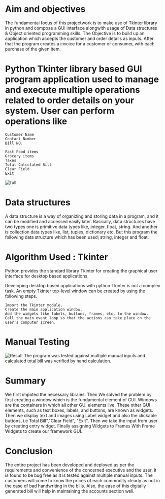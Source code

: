 # Aim and objectives
The fundamental focus of this projectwork is to make use of Tkinter library in python and compose a GUI interface alongwith usage of Data structures & Object oriented programming skills. The Objective is to build up an application which accepts the customer and order details as inputs. After that the program creates a invoice for a customer or consumer, with each purchase of the given item.

# Python Tkinter library based GUI program application used to manage and execute multiple operations related to order details on your system. User can perform operations like
```
Customer Name
Contact Number
Bill NO.
```
```
Fast Food items
Grocery items
Taxes
Total Calculated Bill
Clear Field
Exit
```
![full](https://user-images.githubusercontent.com/88109927/142976750-b75e63bf-47cd-4659-9557-27becdecf9f2.png)

# Data structures
A data structure is a way of organizing and storing data in a program, and it can be modified and accessed easily later. Basically, data structures have two types one is primitive data types like, integer, float, string. And another is collection data types like, list, tuples, dictionary etc. But this program the following data structure which has been used; string, integer and float.

# Algorithm Used : Tkinter

Python provides the standard library Tkinter for creating the graphical user interface for desktop based applications.

Developing desktop based applications with python Tkinter is not a complex task. An empty Tkinter top-level window can be created by using the following steps.
```
Import the Tkinter module.
Create the main application window.
Add the widgets like labels, buttons, frames, etc. to the window.
Call the main event loop so that the actions can take place on the user's computer screen.
```

# Manual Testing
![Result](https://user-images.githubusercontent.com/88109927/142979289-6916832f-2eac-43b2-8f95-efd20f8a8f23.png)
 The program was tested against multiple manual inputs and calculated total bill was verified by hand calculation.
 
# Summary
We first impoted the necessary libraies. Then We solved the problem by first creating a window which is the fundamental element of GUI. Windows are the containers in which all other GUI elements live. These other GUI elements, such as text boxes, labels, and buttons, are known as widgets. Then we display text and images using Label widget and also the clickable buttons, i.e Total Bill","Clear Field", "Exit".
Then we take the input from user by creating entry widget. Finally assigning Widgets to Frames With Frame Widgets to create our framework GUI.

# Conclusion
The entire project has been developed and deployed as per the requirements and convenience of the concerned executive and the user, it is found to be bug free as it is tested against multiple manual inputs. The customers will come to know the prices of each commodity clearly as not in the case of bad handwriting in the bills. Also, the ease of this digitally generated bill will help in maintaining the accounts section well.



